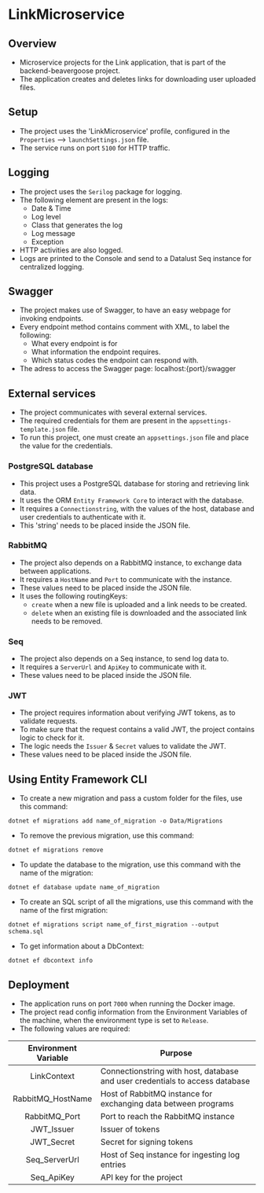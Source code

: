 # LinkMicroservice

## Overview
* Microservice projects for the Link application, that is part of the backend-beavergoose project.
* The application creates and deletes links for downloading user uploaded files.

## Setup
* The project uses the 'LinkMicroservice' profile, configured in the `Properties` --> `launchSettings.json` file.
* The service runs on port `5100` for HTTP traffic.

## Logging
* The project uses the `Serilog` package for logging.
* The following element are present in the logs:
  - Date & Time
  - Log level
  - Class that generates the log
  - Log message
  - Exception
* HTTP activities are also logged.
* Logs are printed to the Console and send to a Datalust Seq instance for centralized logging.

## Swagger
* The project makes use of Swagger, to have an easy webpage for invoking endpoints.
* Every endpoint method contains comment with XML, to label the following:
  - What every endpoint is for
  - What information the endpoint requires.
  - Which status codes the endpoint can respond with.
* The adress to access the Swagger page: localhost:{port}/swagger

## External services
* The project communicates with several external services.
* The required credentials for them are present in the `appsettings-template.json` file.
* To run this project, one must create an `appsettings.json` file and place the value for the credentials.

### PostgreSQL database
* This project uses a PostgreSQL database for storing and retrieving link data.
* It uses the ORM `Entity Framework Core` to interact with the database.
* It requires a `Connectionstring`, with the values of the host, database and user credentials to authenticate with it.
* This 'string' needs to be placed inside the JSON file.

### RabbitMQ
* The project also depends on a RabbitMQ instance, to exchange data between applications.
* It requires a `HostName` and `Port` to communicate with the instance.
* These values need to be placed inside the JSON file.
* It uses the following routingKeys:
  - `create` when a new file is uploaded and a link needs to be created.
  - `delete` when an existing file is downloaded and the associated link needs to be removed.

### Seq
* The project also depends on a Seq instance, to send log data to.
* It requires a `ServerUrl` and `ApiKey` to communicate with it.
* These values need to be placed inside the JSON file.

### JWT
* The project requires information about verifying JWT tokens, as to validate requests.
* To make sure that the request contains a valid JWT, the project contains logic to check for it.
* The logic needs the `Issuer` & `Secret` values to validate the JWT.
* These values need to be placed inside the JSON file.

## Using Entity Framework CLI
* To create a new migration and pass a custom folder for the files, use this command:
```
dotnet ef migrations add name_of_migration -o Data/Migrations
```

* To remove the previous migration, use this command:
```
dotnet ef migrations remove
```

* To update the database to the migration, use this command with the name of the migration:
```
dotnet ef database update name_of_migration
```

* To create an SQL script of all the migrations, use this command with the name of the first migration:
```
dotnet ef migrations script name_of_first_migration --output schema.sql
```

* To get information about a DbContext:
```
dotnet ef dbcontext info
```

## Deployment
* The application runs on port `7000` when running the Docker image.
* The project read config information from the Environment Variables of the machine, when the environment type is set to `Release`.
* The following values are required:

| Environment Variable          | Purpose                                                                      |
|:-----------------------------:|------------------------------------------------------------------------------|
| LinkContext                   | Connectionstring with host, database and user credentials to access database |
| RabbitMQ_HostName             | Host of RabbitMQ instance for exchanging data between programs               |
| RabbitMQ_Port                 | Port to reach the RabbitMQ instance                                          |
| JWT_Issuer                    | Issuer of tokens                                                             |
| JWT_Secret                    | Secret for signing tokens                                                    |
| Seq_ServerUrl                 | Host of Seq instance for ingesting log entries                               |
| Seq_ApiKey                    | API key for the project                                                      |
